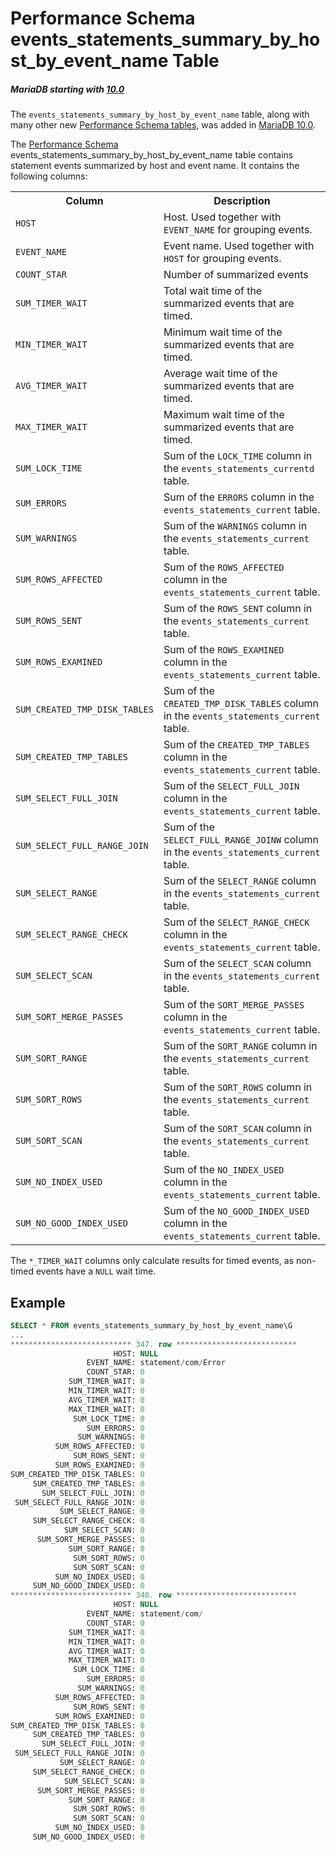 # Performance Schema events_statements_summary_by_host_by_event_name Table

##### MariaDB starting with [10.0](/kb/en/what-is-mariadb-100/)

The `events_statements_summary_by_host_by_event_name` table, along with many other new [Performance Schema tables](/sql-statements-structure/sql-statements/administrative-sql-statements/system-tables/performance-schema/performance-schema-tables/list-of-performance-schema-tables), was added in [MariaDB 10.0](/kb/en/what-is-mariadb-100/).

The [Performance Schema](/sql-statements-structure/sql-statements/administrative-sql-statements/system-tables/performance-schema) events_statements_summary_by_host_by_event_name table contains statement events summarized by host and event name. It contains the following columns:

<table><tbody><tr><th>Column</th><th>Description</th></tr>
<tr><td><code>HOST</code></td><td>Host. Used together with <code>EVENT_NAME</code> for grouping events.</td></tr>
<tr><td><code>EVENT_NAME</code></td><td>Event name. Used together with <code>HOST</code> for grouping events.</td></tr>
<tr><td><code>COUNT_STAR</code></td><td>Number of summarized events</td></tr>
<tr><td><code>SUM_TIMER_WAIT</code></td><td>Total wait time of the summarized events that are timed.</td></tr>
<tr><td><code>MIN_TIMER_WAIT</code></td><td>Minimum wait time of the summarized events that are timed.</td></tr>
<tr><td><code>AVG_TIMER_WAIT</code></td><td>Average wait time of the summarized events that are timed.</td></tr>
<tr><td><code>MAX_TIMER_WAIT</code></td><td>Maximum wait time of the summarized events that are timed.</td></tr>
<tr><td><code>SUM_LOCK_TIME</code></td><td>Sum of the <code>LOCK_TIME</code> column in the <code>events_statements_currentd</code> table.</td></tr>
<tr><td><code>SUM_ERRORS</code></td><td>Sum of the <code>ERRORS</code> column in the <code>events_statements_current</code> table.</td></tr>
<tr><td><code>SUM_WARNINGS</code></td><td>Sum of the <code>WARNINGS</code> column in the <code>events_statements_current</code> table.</td></tr>
<tr><td><code>SUM_ROWS_AFFECTED</code></td><td>Sum of the <code>ROWS_AFFECTED</code> column in the <code>events_statements_current</code> table.</td></tr>
<tr><td><code>SUM_ROWS_SENT</code></td><td>Sum of the <code>ROWS_SENT</code> column in the <code>events_statements_current</code> table.</td></tr>
<tr><td><code>SUM_ROWS_EXAMINED</code></td><td>Sum of the <code>ROWS_EXAMINED</code> column in the <code>events_statements_current</code> table.</td></tr>
<tr><td><code>SUM_CREATED_TMP_DISK_TABLES</code></td><td>Sum of the <code>CREATED_TMP_DISK_TABLES</code> column in the <code>events_statements_current</code> table.</td></tr>
<tr><td><code>SUM_CREATED_TMP_TABLES</code></td><td>Sum of the <code>CREATED_TMP_TABLES</code> column in the <code>events_statements_current</code> table.</td></tr>
<tr><td><code>SUM_SELECT_FULL_JOIN</code></td><td>Sum of the <code>SELECT_FULL_JOIN</code> column in the <code>events_statements_current</code> table.</td></tr>
<tr><td><code>SUM_SELECT_FULL_RANGE_JOIN</code></td><td>Sum of the <code>SELECT_FULL_RANGE_JOINW</code> column in the <code>events_statements_current</code> table.</td></tr>
<tr><td><code>SUM_SELECT_RANGE</code></td><td>Sum of the <code>SELECT_RANGE</code> column in the <code>events_statements_current</code> table.</td></tr>
<tr><td><code>SUM_SELECT_RANGE_CHECK</code></td><td>Sum of the <code>SELECT_RANGE_CHECK</code> column in the <code>events_statements_current</code> table.</td></tr>
<tr><td><code>SUM_SELECT_SCAN</code></td><td>Sum of the <code>SELECT_SCAN</code> column in the <code>events_statements_current</code> table.</td></tr>
<tr><td><code>SUM_SORT_MERGE_PASSES</code></td><td>Sum of the <code>SORT_MERGE_PASSES</code> column in the <code>events_statements_current</code> table.</td></tr>
<tr><td><code>SUM_SORT_RANGE</code></td><td>Sum of the <code>SORT_RANGE</code> column in the <code>events_statements_current</code> table.</td></tr>
<tr><td><code>SUM_SORT_ROWS</code></td><td>Sum of the <code>SORT_ROWS</code> column in the <code>events_statements_current</code> table.</td></tr>
<tr><td><code>SUM_SORT_SCAN</code></td><td>Sum of the <code>SORT_SCAN</code> column in the <code>events_statements_current</code> table.</td></tr>
<tr><td><code>SUM_NO_INDEX_USED</code></td><td>Sum of the <code>NO_INDEX_USED</code> column in the <code>events_statements_current</code> table.</td></tr>
<tr><td><code>SUM_NO_GOOD_INDEX_USED</code></td><td>Sum of the <code>NO_GOOD_INDEX_USED</code> column in the <code>events_statements_current</code> table.</td></tr>
</tbody></table>

The `*_TIMER_WAIT` columns only calculate results for timed events, as non-timed events have a `NULL` wait time.

## Example

```sql
SELECT * FROM events_statements_summary_by_host_by_event_name\G
...
*************************** 347. row ***************************
                       HOST: NULL
                 EVENT_NAME: statement/com/Error
                 COUNT_STAR: 0
             SUM_TIMER_WAIT: 0
             MIN_TIMER_WAIT: 0
             AVG_TIMER_WAIT: 0
             MAX_TIMER_WAIT: 0
              SUM_LOCK_TIME: 0
                 SUM_ERRORS: 0
               SUM_WARNINGS: 0
          SUM_ROWS_AFFECTED: 0
              SUM_ROWS_SENT: 0
          SUM_ROWS_EXAMINED: 0
SUM_CREATED_TMP_DISK_TABLES: 0
     SUM_CREATED_TMP_TABLES: 0
       SUM_SELECT_FULL_JOIN: 0
 SUM_SELECT_FULL_RANGE_JOIN: 0
           SUM_SELECT_RANGE: 0
     SUM_SELECT_RANGE_CHECK: 0
            SUM_SELECT_SCAN: 0
      SUM_SORT_MERGE_PASSES: 0
             SUM_SORT_RANGE: 0
              SUM_SORT_ROWS: 0
              SUM_SORT_SCAN: 0
          SUM_NO_INDEX_USED: 0
     SUM_NO_GOOD_INDEX_USED: 0
*************************** 348. row ***************************
                       HOST: NULL
                 EVENT_NAME: statement/com/
                 COUNT_STAR: 0
             SUM_TIMER_WAIT: 0
             MIN_TIMER_WAIT: 0
             AVG_TIMER_WAIT: 0
             MAX_TIMER_WAIT: 0
              SUM_LOCK_TIME: 0
                 SUM_ERRORS: 0
               SUM_WARNINGS: 0
          SUM_ROWS_AFFECTED: 0
              SUM_ROWS_SENT: 0
          SUM_ROWS_EXAMINED: 0
SUM_CREATED_TMP_DISK_TABLES: 0
     SUM_CREATED_TMP_TABLES: 0
       SUM_SELECT_FULL_JOIN: 0
 SUM_SELECT_FULL_RANGE_JOIN: 0
           SUM_SELECT_RANGE: 0
     SUM_SELECT_RANGE_CHECK: 0
            SUM_SELECT_SCAN: 0
      SUM_SORT_MERGE_PASSES: 0
             SUM_SORT_RANGE: 0
              SUM_SORT_ROWS: 0
              SUM_SORT_SCAN: 0
          SUM_NO_INDEX_USED: 0
     SUM_NO_GOOD_INDEX_USED: 0
```